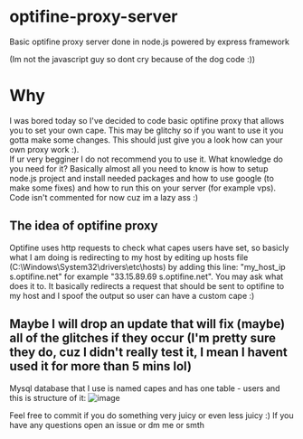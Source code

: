# optifine-proxy-server
Basic optifine proxy server done in node.js powered by express framework

(Im not the javascript guy so dont cry because of the dog code :))
<h1>Why</h1>
I was bored today so I've decided to code basic optifine proxy that allows you to set your own cape. This may be glitchy so if you want to use it you gotta make some changes. This should just give you a look how can your own proxy work :). <br>
If ur very begginer I do not recommend you to use it. What knowledge do you need for it? Basically almost all you need to know is how to setup node.js project and install needed packages and how to use google (to make some fixes) and how to run this on your server (for example vps).
Code isn't commented for now cuz im a lazy ass :)

<h2>The idea of optifine proxy</h2>
Optifine uses http requests to check what capes users have set, so basicly what I am doing is redirecting to my host by editing up hosts file (C:\Windows\System32\drivers\etc\hosts) by adding this line:
"my_host_ip s.optifine.net" for example "33.15.89.69 s.optifine.net". You may ask what does it to. It basically redirects a request that should be sent to optifine to my host and I spoof the output so user can have a custom cape :)

<h2>Maybe I will drop an update that will fix (maybe) all of the glitches if they occur (I'm pretty sure they do, cuz I didn't really test it, I mean I havent used it for more than 5 mins lol)</h2>

Mysql database that I use is named capes and has one table - users and this is structure of it:
![image](https://user-images.githubusercontent.com/79219288/138592031-9e3b2987-1c3f-477d-828f-f977f0809682.png)

Feel free to commit if you do something very juicy or even less juicy :)
If you have any questions open an issue or dm me or smth
